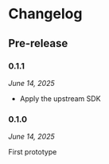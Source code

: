 # Changelog

## Pre-release

### 0.1.1

*June 14, 2025*

* Apply the upstream SDK

### 0.1.0

*June 14, 2025*

First prototype
